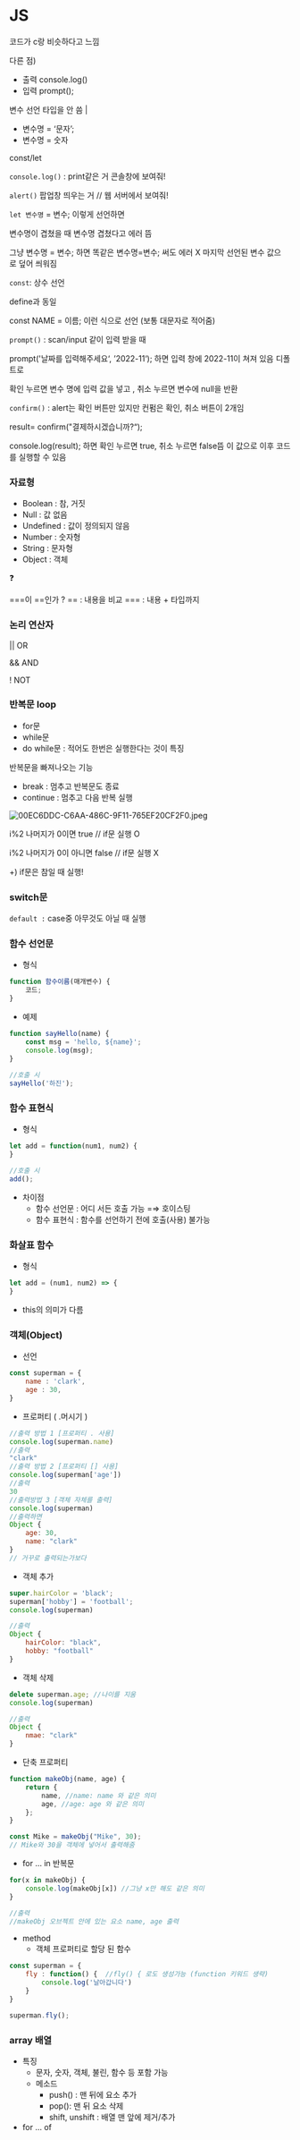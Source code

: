 # **JS**

코드가 c랑 비슷하다고 느낌

다른 점)

- 출력 console.log()
- 입력 prompt();

변수 선언 타입을 안 씀 |

- 변수명 = ‘문자’;
- 변수명 = 숫자

const/let

`console.log()` : print같은 거 콘솔창에 보여줘!

`alert()` 팝업창 띄우는 거 // 웹 서버에서 보여줘!

`let 변수명` = 변수; 이렇게 선언하면

변수명이 겹쳤을 때 변수명 겹쳤다고 에러 뜸

그냥 변수명 = 변수; 하면 똑같은 변수명=변수; 써도 에러 X 마지막 선언된 변수 값으로 덮어 씌워짐

`const`: 상수 선언

define과 동일

const NAME = 이름; 이런 식으로 선언 (보통 대문자로 적어줌)

`prompt()` : scan/input 같이 입력 받을 때

prompt('날짜를 입력해주세요‘, ’2022-11‘); 하면 입력 창에 2022-11이 쳐져 있음 디폴트로

확인 누르면 변수 명에 입력 값을 넣고 , 취소 누르면 변수에 null을 반환

`confirm()` : alert는 확인 버튼만 있지만 컨펌은 확인, 취소 버튼이 2개임

result= confirm("결제하시겠습니까?“);

console.log(result); 하면 확인 누르면 true, 취소 누르면 false뜸 이 값으로 이후 코드를 실행할 수 있음

### 자료형

- Boolean : 참, 거짓
- Null :  값 없음
- Undefined : 값이 정의되지 않음
- Number : 숫자형
- String : 문자형
- Object :  객체

❓

===이 ==인가 ?
== : 내용을 비교
=== : 내용 + 타입까지 

### 논리 연산자

|| OR

&& AND

! NOT

### 반복문 loop

- for문
- while문
- do while문 : 적어도 한번은 실행한다는 것이 특징

반복문을 빠져나오는 기능

- break : 멈추고 반복문도 종료
- continue : 멈추고 다음 반복 실행

![00EC6DDC-C6AA-486C-9F11-765EF20CF2F0.jpeg](https://s3-us-west-2.amazonaws.com/secure.notion-static.com/ee5beefc-aa67-4b27-9a20-d8caaf8e25ce/00EC6DDC-C6AA-486C-9F11-765EF20CF2F0.jpeg)

i%2 나머지가 0이면 true // if문 실행 O

i%2 나머지가 0이 아니면 false // if문 실행 X

+) if문은 참일 때 실행!

### switch문

`default :`  case중 아무것도 아닐 때 실행

### 함수 선언문

- 형식

```jsx
function 함수이름(매개변수) {
	코드; 
}
```

- 예제

```jsx
function sayHello(name) {
	const msg = 'hello, ${name}';
	console.log(msg);
}
 
//호출 시
sayHello('하진');
```

### 함수 표현식

- 형식

```jsx
let add = function(num1, num2) {
}

//호출 시
add();
```

- 차이점
    - 함수 선언문 :  어디 서든 호출 가능 =⇒ 호이스팅
    - 함수 표현식 : 함수를 선언하기 전에 호출(사용) 불가능

### 화살표 함수

- 형식

```jsx
let add = (num1, num2) => {
}
```

+ this의 의미가 다름

### 객체(Object)

- 선언

```jsx
const superman = {
	name : 'clark',
	age : 30, 
}
```

- 프로퍼티 ( .머시기 )

```jsx
//출력 방법 1 [프로퍼티 . 사용]
console.log(superman.name)
//출력
"clark"
//출력 방법 2 [프로퍼티 [] 사용]
console.log(superman['age'])
//출력
30
//출력방법 3 [객체 자체를 출력]
console.log(superman)
//출력하면
Object {
	age: 30,
	name: "clark"
}
// 거꾸로 출력되는가보다
```

- 객체 추가

```jsx
super.hairColor = 'black';
superman['hobby'] = 'football';
console.log(superman)

//출력
Object {
	hairColor: "black",
	hobby: "football"
}
```

- 객체 삭제

```jsx
delete superman.age; //나이를 지움
console.log(superman)

//출력
Object {
	nmae: "clark"
}
```

- 단축 프로퍼티

```jsx
function makeObj(name, age) {
	return {
		name, //name: name 와 같은 의미
		age, //age: age 와 같은 의미
	};
}

const Mike = makeObj("Mike", 30);
// Mike와 30을 객체에 넣어서 출력해줌
```

- for … in 반복문

```jsx
for(x in makeObj) {
	console.log(makeObj[x]) //그냥 x만 해도 같은 의미
}

//출력
//makeObj 오브젝트 안에 있는 요소 name, age 출력
```

- method
    - 객체 프로퍼티로 할당 된 함수

```jsx
const superman = {
	fly : function() {  //fly() { 로도 생성가능 (function 키워드 생략)
		console.log('날아갑니다')
	}
}

superman.fly();
```

### array 배열

- 특징
    - 문자, 숫자, 객체, 불린, 함수 등 포함 가능
    - 메소드
        - push() : 맨 뒤에 요소 추가
        - pop(): 맨 뒤 요소 삭제
        - shift, unshift : 배열 맨 앞에 제거/추가
- for … of
